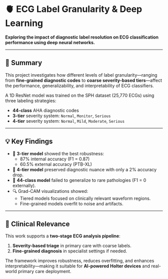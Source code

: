 # 🫀 ECG Label Granularity & Deep Learning  
**Exploring the impact of diagnostic label resolution on ECG classification performance using deep neural networks.**

---

## 📌 Summary

This project investigates how different levels of label granularity—ranging from **fine-grained diagnostic codes** to **coarse severity-based tiers**—affect the performance, generalizability, and interpretability of ECG classifiers.

A 1D ResNet model was trained on the SPH dataset (25,770 ECGs) using three labeling strategies:
- **44-class** AHA diagnostic codes  
- **3-tier** severity system: `Normal`, `Monitor`, `Serious`  
- **4-tier** severity system: `Normal`, `Mild`, `Moderate`, `Serious`

---

## 💡 Key Findings

- 🥇 **3-tier model** showed the best robustness:
  - 87% internal accuracy (F1 = 0.87)
  - 60.5% external accuracy (PTB-XL)
- 🧠 **4-tier model** preserved diagnostic nuance with only a 2% accuracy drop.
- 🚨 **44-class model** failed to generalize to rare pathologies (F1 = 0 externally).
- 🔍 Grad-CAM visualizations showed:
  - Tiered models focused on clinically relevant waveform regions.
  - Fine-grained models overfit to noise and artifacts.

---

## 🏥 Clinical Relevance

This work supports a **two-stage ECG analysis pipeline**:
1. **Severity-based triage** in primary care with coarse labels.
2. **Fine-grained diagnosis** in specialist settings if needed.

The framework improves robustness, reduces overfitting, and enhances interpretability—making it suitable for **AI-powered Holter devices** and real-world primary care deployment.
